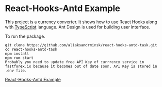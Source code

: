 # React-Hooks-Antd Example

This project is a currency converter. It shows how to use React Hooks along with [TypeScript](https://www.typescriptlang.org/) language.
Ant Design is used for building user interface. 

To run the package.

```
git clone https://github.com/aliaksandrminsk/react-hooks-antd-task.git
cd react-hooks-antd-task
npm install
npm run start
Probably you need to update free API Key of currrency service in fastforex.io because it becomes out of date soon. API Key is stored in .env file.
```

[React-Hooks-Antd Example
](https://react-hooks-antd-task.web.app/)
